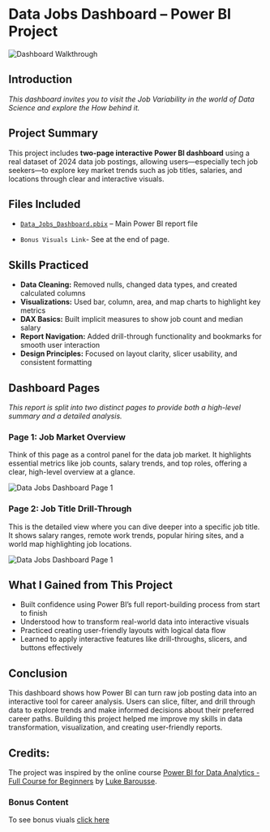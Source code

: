# Data Jobs Dashboard – Power BI Project

![Dashboard Walkthrough](/Visuals/dashboard_walkthrough.gif)

## Introduction

_This dashboard invites you to visit the Job Variability in the world of Data Science and explore the How behind it._

## Project Summary
This project includes **two-page interactive Power BI dashboard** using a real dataset of 2024 data job postings, allowing users—especially tech job seekers—to explore key market trends such as job titles, salaries, and locations through clear and interactive visuals.



## Files Included
- [`Data_Jobs_Dashboard.pbix`](Data_Jobs_Dashboard.pbix) – Main Power BI report file

- `Bonus Visuals Link`- See at the end of page.

## Skills Practiced
- **Data Cleaning:**  Removed nulls, changed data types, and created calculated columns  
- **Visualizations:** Used bar, column, area, and map charts to highlight key metrics  
- **DAX Basics:** Built implicit measures to show job count and median salary  
- **Report Navigation:** Added drill-through functionality and bookmarks for smooth user interaction  
- **Design Principles:** Focused on layout clarity, slicer usability, and consistent formatting  

## Dashboard Pages
_This report is split into two distinct pages to provide both a high-level summary and a detailed analysis._



###  Page 1: Job Market Overview

Think of this page as a control panel for the data job market. It highlights essential metrics like job counts, salary trends, and top roles, offering a clear, high-level overview at a glance.

![Data Jobs Dashboard Page 1](/Visuals/Page1_Walkthrough.gif)

### Page 2: Job Title Drill-Through

This is the detailed view where you can dive deeper into a specific job title. It shows salary ranges, remote work trends, popular hiring sites, and a world map highlighting job locations.

![Data Jobs Dashboard Page 1](/Visuals/Page2_Walkthrough.gif)

## What I Gained from This Project
- Built confidence using Power BI’s full report-building process from start to finish  
- Understood how to transform real-world data into interactive visuals  
- Practiced creating user-friendly layouts with logical data flow  
- Learned to apply interactive features like drill-throughs, slicers, and buttons effectively


## Conclusion 

This dashboard shows how Power BI can turn raw job posting data into an interactive tool for career analysis. Users can slice, filter, and drill through data  to explore trends and make informed decisions about their preferred career paths. Building this project helped me improve my skills in data transformation, visualization, and creating user-friendly reports.

## Credits: 
The project was inspired by the online course [Power BI for Data Analytics - Full Course for Beginners](https://www.lukebarousse.com/powerbi) by [Luke Barousse](https://github.com/lukebarousse).

### Bonus Content
To see bonus viuals [click here](/Visuals/Bonus%20Visuals/Bonus_ReadMe.md)
